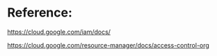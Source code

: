 # Reference:

https://cloud.google.com/iam/docs/

https://cloud.google.com/resource-manager/docs/access-control-org
